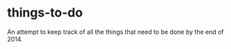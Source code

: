 things-to-do
============

An attempt to keep track of all the things that need to be done by the end of 2014.




